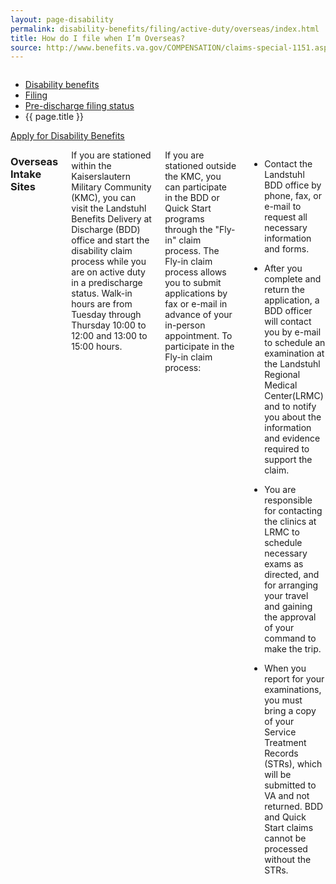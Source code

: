 ```yaml
---
layout: page-disability
permalink: disability-benefits/filing/active-duty/overseas/index.html
title: How do I file when I’m Overseas?
source: http://www.benefits.va.gov/COMPENSATION/claims-special-1151.asp,http://www.benefits.va.gov/PREDISCHARGE/claims-pre-discharge-overseas-intake-sites.asp
---
```


<div class="splash" markdown="0">
<div class="row" markdown="0">
<div class="small-12 columns" markdown="0">

<ul class="breadcrumbs" role="menubar" aria-label="Primary">
<li class="parent"><a href="{{ site.url }}/disability-benefits/">Disability benefits</a></li>
<li class="parent"><a href="{{ site.url }}/disability-benefits/filing">Filing</a></li>
<li class="parent"><a href="{{ site.url }}/disability-benefits/filing/active-duty/">Pre-discharge filing status</a></li>
<li class="active">{{ page.title }}</li>
</ul>

</div>
</div>
</div>

<div class="main" role="main" markdown="0">

<div class="action-bar">
  <div class="row">
    <div class="small-12 columns">
      <a class="button small start" href="{{ site.url}}/disability-benefits/get/">Apply for Disability Benefits</a>
    </div>
  </div>  
</div>

<div class="section one" markdown="0">
<div class="primary" markdown="0">
<div class="row" markdown="0">
<div class="small-12 columns" markdown="1">

### Overseas Intake Sites

If you are stationed within the Kaiserslautern Military Community (KMC), you can visit the Landstuhl Benefits Delivery at Discharge (BDD) office and start the disability claim process while you are on active duty in a predischarge status. Walk-in hours are from Tuesday through Thursday 10:00 to 12:00 and 13:00 to 15:00 hours.

If you are stationed outside the KMC, you can participate in the BDD or Quick Start programs through the "Fly-in" claim process. The Fly-in claim process allows you to submit applications by fax or e-mail in advance of your in-person appointment. To participate in the Fly-in claim process:

- Contact the Landstuhl BDD office by phone, fax, or e-mail to request all necessary information and forms.  

- After you complete and return the application, a BDD officer will contact you by e-mail to schedule an examination at the Landstuhl Regional Medical Center(LRMC) and to notify you about the information and evidence required to support the claim.

- You are responsible for contacting the clinics at LRMC to schedule necessary exams as directed, and for arranging your travel and gaining the approval of your command to make the trip.

- When you report for your examinations, you must bring a copy of your Service Treatment Records (STRs), which will be submitted to VA and not returned. BDD and Quick Start claims cannot be processed without the STRs.

</div>
</div>
</div>
</div>
